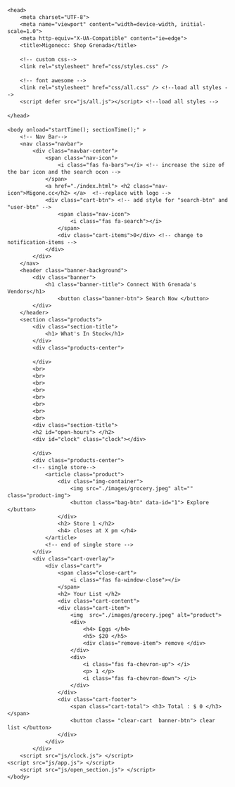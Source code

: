 
<html> 

	<head>
		<meta charset="UTF-8">
		<meta name="viewport" content="width=device-width, initial-scale=1.0">
		<meta http-equiv="X-UA-Compatible" content="ie=edge">
		<title>Migonecc: Shop Grenada</title>

		<!-- custom css-->  
		<link rel="stylesheet" href="css/styles.css" />

		<!-- font awesome -->
		<link rel="stylesheet" href="css/all.css" /> <!--load all styles -->
		<script defer src="js/all.js"></script> <!--load all styles -->

	</head>

	<body onload="startTime(); sectionTime();" >
		<!-- Nav Bar-->
		<nav class="navbar">
			<div class="navbar-center">
				<span class="nav-icon">
					<i class="fas fa-bars"></i> <!-- increase the size of the bar icon and the search ocon -->
				</span>
				<a href="./index.html"> <h2 class="nav-icon">Migone.cc</h2> </a>  <!--replace with logo -->
				<div class="cart-btn"> <!-- add style for "search-btn" and "user-btn" -->
					<span class="nav-icon">
						<i class="fas fa-search"></i>
					</span>
					<div class="cart-items">0</div> <!-- change to notification-items -->
				</div>
			</div>
		</nav>
        <header class="banner-background">
			<div class="banner">
				<h1 class="banner-title"> Connect With Grenada's Vendors</h1>
					<button class="banner-btn"> Search Now </button>
			</div>
		</header>
		<section class="products">
			<div class="section-title">
				<h1> What's In Stock</h1>
			</div>
			<div class="products-center">
		
			</div>		
			<br>
			<br>
			<br>
			<br>
			<br>
			<br>
			<br>
			<br>
			<div class="section-title">
			<h2 id="open-hours"> </h2>
			<div id="clock" class="clock"></div> 

			</div>
			<div class="products-center">
			<!-- single store-->
				<article class="product">
					<div class="img-container">
						<img src="./images/grocery.jpeg" alt="" class="product-img">
						<button class="bag-btn" data-id="1"> Explore </button>
					</div>
					<h2> Store 1 </h2>
					<h4> closes at X pm </h4>
				</article>
				<!-- end of single store -->
			</div>		
			<div class="cart-overlay">
				<div class="cart">
					<span class="close-cart">
						<i class="fas fa-window-close"></i>
					</span>
					<h2> Your List </h2>
					<div class="cart-content">
					<div class="cart-item">						
						<img  src="./images/grocery.jpeg" alt="product">
						<div>							
							<h4> Eggs </h4>
							<h5> $20 </h5>						
							<div class="remove-item"> remove </div>
						</div>						
						<div>
							<i class="fas fa-chevron-up"> </i>
							<p> 1 </p>
							<i class="fas fa-chevron-down"> </i>			
						</div>
					</div>					
					<div class="cart-footer">
						<span class="cart-total"> <h3> Total : $ 0 </h3> </span>
						<button class= "clear-cart 	banner-btn"> clear list </button>		
					</div>
				</div>
			</div>	
        <script src="js/clock.js"> </script>	
	<script src="js/app.js"> </script>
        <script src="js/open_section.js"> </script> 
	</body>

</html>
